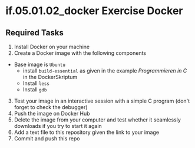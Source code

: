 # if.05.01.02_docker Exercise Docker

## Required Tasks
1. Install Docker on your machine
1. Create a Docker image with the following components
- Base image is `Ubuntu`
   - install `build-essential` as given in the example *Programmieren in C* in the DockerSkriptum
   - Install `less`
   - Install `gdb`
3. Test your image in an interactive session with a simple C program (don't forget to check the debugger)
3. Push the image on Docker Hub
3. Delete the image from your computer and test whether it seamlessly downloads if you try to start it again
3. Add a text file to this repository given the link to your image
3. Commit and push this repo
